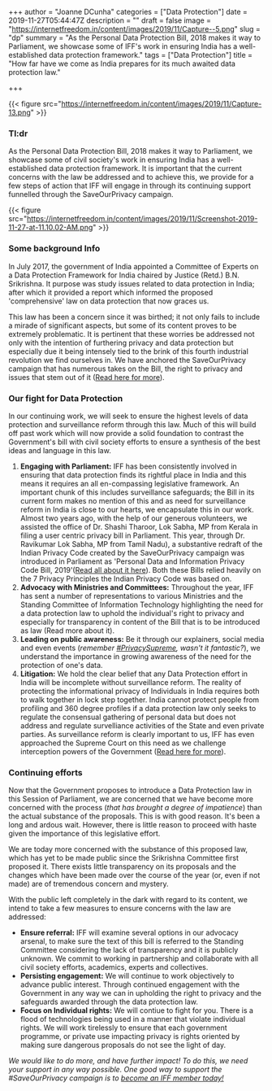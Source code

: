 +++
author = "Joanne DCunha"
categories = ["Data Protection"]
date = 2019-11-27T05:44:47Z
description = ""
draft = false
image = "https://internetfreedom.in/content/images/2019/11/Capture--5.png"
slug = "dp"
summary = "As the Personal Data Protection Bill, 2018 makes it way to Parliament, we showcase some of IFF's work in ensuring India has a well-established data protection framework."
tags = ["Data Protection"]
title = "How far have we come as India prepares for its much awaited data protection law."

+++


{{< figure src="https://internetfreedom.in/content/images/2019/11/Capture-13.png" >}}

### Tl:dr

As the Personal Data Protection Bill, 2018 makes it way to Parliament, we showcase some of civil society's work in ensuring India has a well-established data protection framework. It is important that the current concerns with the law be addressed and to achieve this, we provide for a few steps of action that IFF will engage in through its continuing support funnelled through the SaveOurPrivacy campaign.

{{< figure src="https://internetfreedom.in/content/images/2019/11/Screenshot-2019-11-27-at-11.10.02-AM.png" >}}

### Some background Info

In July 2017, the government of India appointed a Committee of Experts on a Data Protection Framework for India chaired by Justice (Retd.) B.N. Srikrishna. It purpose was study issues related to data protection in India; after which it provided a report which informed the proposed 'comprehensive' law on data protection that now graces us.

This law has been a concern since it was birthed; it not only fails to include a mirade of significant aspects, but some of its content proves to be extremely problematic. It is pertinent that these worries be addressed not only with the intention of furthering privacy and data protection but especially due it being intensely tied to the brink of this fourth industrial revolution we find ourselves in. We have anchored the SaveOurPrivacy campaign that has numerous takes on the Bill, the right to privacy and issues that stem out of it ([Read here for more](https://saveourprivacy.in/coverages)).

### Our fight for Data Protection

In our continuing work, we will seek to ensure the highest levels of data protection and surveillance reform through this law. Much of this will build off past work which will now provide a solid foundation to contrast the Government's bill with civil society efforts to ensure a synthesis of the best ideas and language in this law.

1. **Engaging with Parliament:** IFF has been consistently involved in ensuring that data protection finds its rightful place in India and this means it requires an all en-compassing legislative framework. An important chunk of this includes surveillance safeguards; the Bill in its current form makes no mention of this and as need for surveillance reform in India is close to our hearts, we encapsulate this in our work. Almost two years ago, with the help of our generous volunteers, we assisted the office of Dr. Shashi Tharoor, Lok Sabha, MP from Kerala in filing a user centric privacy bill in Parliament. This year, through Dr. Ravikumar Lok Sabha, MP from Tamil Nadu), a substantive redraft of the Indian Privacy Code created by the SaveOurPrivacy campaign was introduced in Parliament as 'Personal Data and Information Privacy Code Bill, 2019'([Read all about it here](https://saveourprivacy.in/blog/personal-data-and-information-privacy-code-bill-2019-introduced-in-the-lok-sabha-today-saveourprivacy)). Both these Bills relied heavily on the 7 Privacy Principles the Indian Privacy Code was based on.
2. **Advocacy with Ministries and Committees:** Throughout the year, IFF has sent a number of representations to various Ministries and the Standing Committee of Information Technology highlighting the need for a data protection law to uphold the individual's right to privacy and especially for transparency in content of the Bill that is to be introduced as law (Read more about it).
3. **Leading on public awareness:** Be it through our explainers, social media and even events (_remember [#PrivacySupreme](https://saveourprivacy.in/blog/privacysupreme), wasn't it fantastic?_), we understand the importance in growing awareness of the need for the protection of one's data.
4. **Litigation:** We hold the clear belief that any Data Protection effort in India will be incomplete without surveillance reform. The reality of protecting the informational privacy of Individuals in India requires both to walk together in lock step together. India cannot protect people from profiling and 360 degree profiles if a data protection law only seeks to regulate the consensual gathering of personal data but does not address and regulate survelliance activities of the State and even private parties. As surveillance reform is clearly important to us, IFF has even approached the Supreme Court on this need as we challenge interception powers of the Government ([Read here for more](https://saveourprivacy.in/blog/supreme-court-issues-notice-on-iffs-petition-for-surveillance-reform-saveourprivacy-1)).

### Continuing efforts

Now that the Government proposes to introduce a Data Protection law in this Session of Parliament, we are concerned that we have become more concerned with the process (_that has brought a degree of impatience_) than the actual substance of the proposals. This is with good reason. It's been a long and ardous wait. However, there is little reason to proceed with haste given the importance of this legislative effort.

We are today more concerned with the substance of this proposed law, which has yet to be made public since the Srikrishna Committee first proposed it. There exists little transparency on its proposals and the changes which have been made over the course of the year (or, even if not made) are of tremendous concern and mystery.

With the public left completely in the dark with regard to its content, we intend to take a few measures to ensure concerns with the law are addressed:

* **Ensure referral:** IFF will examine several options in our advocacy arsenal, to make sure the text of this bill is referred to the Standing Committee considering the lack of transparency and it is publicly unknown. We commit to working in partnership and collaborate with all civil society efforts, academics, experts and collectives.
* **Persisting engagement:** We will continue to work objectively to advance public interest. Through continued engagement with the Government in any way we can in upholding the right to privacy and the safeguards awarded through the data protection law.
* **Focus on Individual rights:** We will contiue to fight for you. There is a flood of technologies being used in a manner that violate  individual rights. We will work tirelessly to ensure that each government programme, or private use impacting privacy is rights oriented by making sure dangerous proposals do not see the light of day.

_We would like to do more, and have further impact! To do this, we need your support in any way possible. One good way to support the #SaveOurPrivacy campaign is to_ [_become an IFF member today!_](https://internetfreedom.in/donate/)

